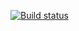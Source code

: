 [![Build status](https://ci.appveyor.com/api/projects/status/674dy2deh3es1l6r?svg=true)](https://ci.appveyor.com/project/Maskinka/testmode)